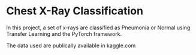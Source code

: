 # Chest X-Ray Classification

In this project, a set of x-rays are classified as Pneumonia or Normal using Transfer Learning and the PyTorch framework.

The data used are publically available in kaggle.com
